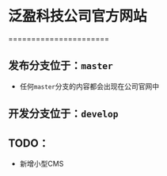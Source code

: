 # 泛盈科技公司官方网站
======================

## 发布分支位于：`master`
- 任何`master`分支的内容都会出现在公司官网中

## 开发分支位于：`develop`


## TODO：
- 新增小型CMS
